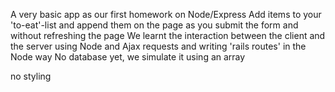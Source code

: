  A very basic app as our first homework on Node/Express
 Add items to your 'to-eat'-list and append them on the page as you submit the form and without refreshing the page
 We learnt the interaction between the client and the server using Node and Ajax requests and writing 'rails routes' in the Node way
 No database yet, we simulate it using an array
 
 no styling
